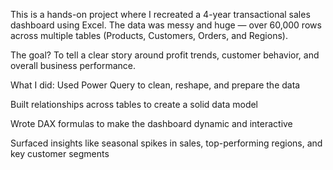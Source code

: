 This is a hands-on project where I recreated a 4-year transactional sales dashboard using Excel. The data was messy and huge — over 60,000 rows across multiple tables (Products, Customers, Orders, and Regions).

The goal? To tell a clear story around profit trends, customer behavior, and overall business performance.

What I did:
Used Power Query to clean, reshape, and prepare the data

Built relationships across tables to create a solid data model

Wrote DAX formulas to make the dashboard dynamic and interactive

Surfaced insights like seasonal spikes in sales, top-performing regions, and key customer segments


